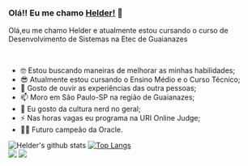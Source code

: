 ### Olá!! Eu me chamo [Helder!](https://github.com/Uken49) 👋
<!--
**Uken49/Uken49** is a ✨ _special_ ✨ repository because its `README.md` (this file) appears on your GitHub profile.
-->
Olá,eu me chamo Helder e atualmente estou cursando  o curso de Desenvolvimento de Sistemas na Etec de Guaianazes

<br />

- :nerd_face: Estou buscando maneiras de melhorar as minhas habilidades;
- :sunglasses: Atualmente estou cursando o Ensino Médio e o Curso Técnico;
- :monocle_face: Gosto de ouvir as experiências das outra pessoas;
- 📫 Moro em São Paulo-SP na região de Guaianazes;
- :slightly_smiling_face: Eu gosto da cultura nerd no geral; 
- ⚡ Nas horas vagas eu programa na URI Online Judge;
- :ng_man: Futuro campeão da Oracle.

![Helder's github stats](https://github-readme-stats.vercel.app/api?username=Uken49&show_icons=true&theme=material-palenight)
[![Top Langs](https://github-readme-stats.vercel.app/api/top-langs/?username=Uken49&langs_count=10&layout=compact&theme=material-palenight)](https://github.com/Uken49/github-readme-stats)
<br>
[<img src = "https://img.shields.io/badge/facebook-%231877F2.svg?&style=for-the-badge&logo=facebook&logoColor=white">](https://www.facebook.com/OAnciao)
[<img src="https://img.shields.io/badge/linkedin-%230077B5.svg?&style=for-the-badge&logo=linkedin&logoColor=white" />](https://www.linkedin.com/in/helder-alvarenga/)
